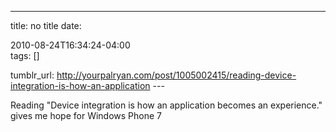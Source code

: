 ---
title: no title
date:

 2010-08-24T16:34:24-04:00  
tags:  []

tumblr_url:
http://yourpalryan.com/post/1005002415/reading-device-integration-is-how-an-application
\-\--

Reading "Device integration is how an application becomes an
experience." gives me hope for Windows Phone 7
